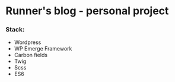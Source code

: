 # Runner's blog - personal project
### Stack:
* Wordpress
* WP Emerge Framework
* Carbon fields
* Twig
* Scss
* ES6

